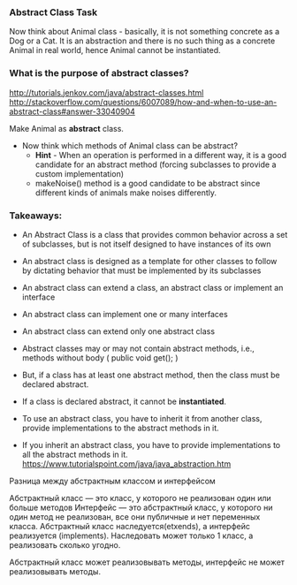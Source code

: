 ### Abstract Class Task

Now think about Animal class - basically, it is not something concrete as a Dog or a Cat.
It is an abstraction and there is no such thing as a concrete Animal in real world, hence Animal cannot be instantiated.

### What is the purpose of abstract classes?
http://tutorials.jenkov.com/java/abstract-classes.html
http://stackoverflow.com/questions/6007089/how-and-when-to-use-an-abstract-class#answer-33040904

Make Animal as **abstract** class.
- Now think which methods of Animal class can be abstract?
    * **Hint** - When an operation is performed in a different way, it is a good candidate for an abstract method (forcing subclasses to provide a custom implementation)
    * makeNoise() method is a good candidate to be abstract since different kinds of animals make noises differently.


### Takeaways:
- An Abstract Class is a class that provides common behavior across a set of subclasses, but is not itself designed to have instances of its own
- An abstract class is designed as a template for other classes to follow by dictating behavior that must be implemented by its subclasses
- An abstract class can extend a class, an abstract class or implement an interface
- An abstract class can implement one or many interfaces
- An abstract class can extend only one abstract class


- Abstract classes may or may not contain abstract methods, i.e., methods without body ( public void get(); )
- But, if a class has at least one abstract method, then the class must be declared abstract.
- If a class is declared abstract, it cannot be **instantiated**.
- To use an abstract class, you have to inherit it from another class, provide implementations to the abstract methods in it.
- If you inherit an abstract class, you have to provide implementations to all the abstract methods in it.
https://www.tutorialspoint.com/java/java_abstraction.htm


Pазница между абстрактным классом и интерфейсом

Абстрактный класс — это класс, у которого не реализован один или больше методов
Интерфейс — это абстрактный класс, у которого ни один метод не реализован, все они публичные и нет переменных класса.
Aбстрактный класс наследуется(etxends), а интерфейс реализуется (implements).
Hаследовать может только 1 класс, а реализовать сколько угодно.

Абстрактный класс может реализовывать методы, интерфейс не может реализовывать методы.

